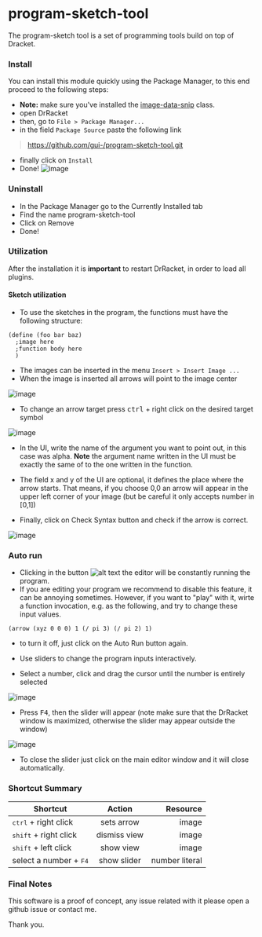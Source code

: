 program-sketch-tool
===================

The program-sketch tool is a set of programming tools build on top of Dracket.

### Install

You can install this module quickly using the Package Manager, to this end proceed to the following steps:

* **Note:** make sure you've installed the [image-data-snip](https://github.com/gui-/program-sketch-tool) class.
* open DrRacket
* then, go to `File > Package Manager...`
* in the field `Package Source` paste the following link

> https://github.com/gui-/program-sketch-tool.git

* finally click on `Install`
* Done!
![image](https://cloud.githubusercontent.com/assets/3803770/14905653/93d5728e-0daa-11e6-983b-4bcc4554c830.png)

### Uninstall

* In the Package Manager go to the Currently Installed tab  
* Find the name program-sketch-tool
* Click on Remove
* Done!

### Utilization

After the installation it is **important** to restart DrRacket, in order to load all plugins.

#### Sketch utilization
* To use the sketches in the program, the functions must have the following structure:

```racket
(define (foo bar baz)
  ;image here
  ;function body here
  )
```
* The images can be inserted in the menu `Insert > Insert Image ...`
* When the image is inserted all arrows will point to the image center

![image](https://cloud.githubusercontent.com/assets/3803770/14906201/986dfac2-0db0-11e6-9152-0554751fd86a.png) 

* To change an arrow target press <kbd>ctrl</kbd> + right click on the desired target symbol 

![image](https://cloud.githubusercontent.com/assets/3803770/14906124/058ade8c-0db0-11e6-8ccf-ec7f2502c856.png)

* In the UI, write the name of the argument you want to point out, in this case was alpha. **Note** the argument name written in the UI must be exactly the same of to the one written in the function.

* The field x and y of the UI are optional, it defines the place where the arrow starts. That means, if you choose 0,0 an arrow will appear in the upper left corner of your image (but be careful it only accepts number in [0,1])

* Finally, click on Check Syntax button and check if the arrow is correct.

![image](https://cloud.githubusercontent.com/assets/3803770/14906152/4bc0760a-0db0-11e6-8706-3aa92c1de6ff.png)

### Auto run

* Clicking in the button ![alt text](https://cloud.githubusercontent.com/assets/3803770/14906340/4b22a2c0-0db2-11e6-8ac6-9348f694a45b.png) the editor will be constantly running the program.
* If you are editing your program we recommend to disable this feature, it can be annoying sometimes. However, if you want to "play" with it, wirte a function invocation, e.g. as the following, and try to change these input values.

```racket
(arrow (xyz 0 0 0) 1 (/ pi 3) (/ pi 2) 1)
```

* to turn it off, just click on the Auto Run button again.

* Use sliders to change the program inputs interactively.

* Select a number, click and drag the cursor until the number is entirely selected 

![image](https://cloud.githubusercontent.com/assets/3803770/14906704/615a2c8a-0db6-11e6-9438-2a079ab145f0.png)

* Press <kbd>F4</kbd>, then the slider will appear (note make sure that the DrRacket window is maximized, otherwise the slider may appear outside the window)

![image](https://cloud.githubusercontent.com/assets/3803770/14906849/3e37d6b0-0db8-11e6-8543-e25b461aa9e8.png)

* To close the slider just click on the main editor window and it will close automatically.

### Shortcut Summary

| Shortcut                        | Action                         | Resource  |
| ------------------------------  |:------------------------------:| ---------:|
| <kbd>ctrl</kbd> + right click   | sets arrow                     | image     |
| <kbd>shift</kbd> + right click  | dismiss view                   | image     |
| <kbd>shift</kbd> + left click   | show  view                     | image     |
| select a number + <kbd>F4</kbd> | show slider                    | number literal|

### Final Notes

This software is a proof of concept, any issue related with it please open a github issue or contact me.

Thank you.
